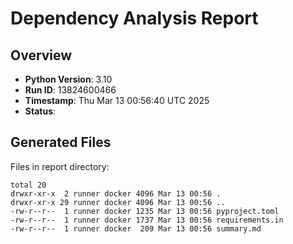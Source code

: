 # Dependency Analysis Report

## Overview

- **Python Version**: 3.10
- **Run ID**: 13824600466
- **Timestamp**: Thu Mar 13 00:56:40 UTC 2025
- **Status**: 

## Generated Files

Files in report directory:
```
total 20
drwxr-xr-x  2 runner docker 4096 Mar 13 00:56 .
drwxr-xr-x 29 runner docker 4096 Mar 13 00:56 ..
-rw-r--r--  1 runner docker 1235 Mar 13 00:56 pyproject.toml
-rw-r--r--  1 runner docker 1737 Mar 13 00:56 requirements.in
-rw-r--r--  1 runner docker  209 Mar 13 00:56 summary.md
```
